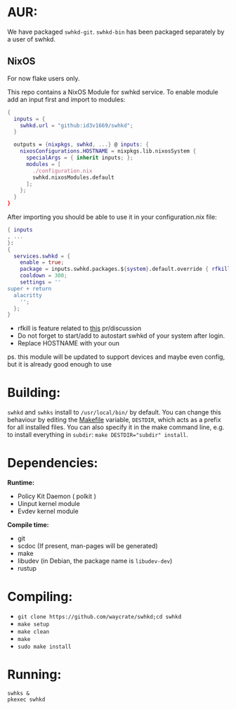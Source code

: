 # AUR:

We have packaged `swhkd-git`. `swhkd-bin` has been packaged separately by a user of swhkd.

## NixOS

For now flake users only.

This repo contains a NixOS Module for swhkd service.
To enable module add an input first and import to modules:
```nix
{
  inputs = {
    swhkd.url = "github:id3v1669/swhkd";
  }

  outputs = {nixpkgs, swhkd, ...} @ inputs: {
    nixosConfigurations.HOSTNAME = nixpkgs.lib.nixosSystem {
      specialArgs = { inherit inputs; };
      modules = [
        ./configuration.nix
        swhkd.nixosModules.default
      ];
    };
  } 
}
```
After importing you should be able to use it in your configuration.nix file:
```nix
{ inputs
, ...
}:
{
  services.swhkd = {
    enable = true;
    package = inputs.swhkd.packages.${system}.default.override { rfkillFeature = true; };
    cooldown = 300;
    settings = ''
super + return
  alacritty
    '';
  };
}
```
* rfkill is feature related to [this](https://github.com/waycrate/swhkd/pull/254) pr/discussion
* Do not forget to start/add to autostart swhkd of your system after login.
* Replace HOSTNAME with your oun

ps. this module will be updated to support devices and maybe even config, but 
it is already good enough to use

# Building:

`swhkd` and `swhks` install to `/usr/local/bin/` by default. You can change this behaviour by editing the [Makefile](../Makefile) variable, `DESTDIR`, which acts as a prefix for all installed files. You can also specify it in the make command line, e.g. to install everything in `subdir`: `make DESTDIR="subdir" install`.

# Dependencies:

**Runtime:**

-   Policy Kit Daemon ( polkit )
-   Uinput kernel module
-   Evdev kernel module

**Compile time:**

-   git
-   scdoc (If present, man-pages will be generated)
-   make
-   libudev (in Debian, the package name is `libudev-dev`)
-   rustup

# Compiling:

-   `git clone https://github.com/waycrate/swhkd;cd swhkd`
-   `make setup`
-   `make clean`
-   `make`
-   `sudo make install`

# Running:

```
swhks &
pkexec swhkd
```
